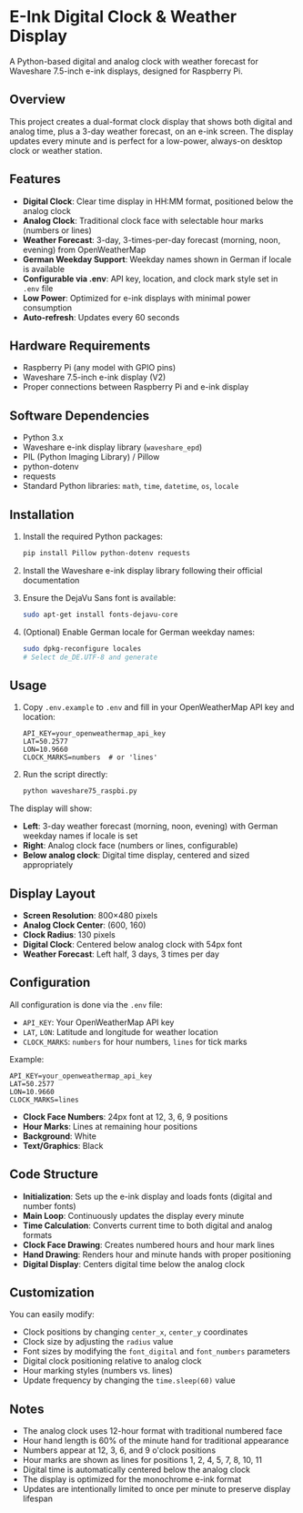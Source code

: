 
# E-Ink Digital Clock & Weather Display

A Python-based digital and analog clock with weather forecast for Waveshare 7.5-inch e-ink displays, designed for Raspberry Pi.

## Overview

This project creates a dual-format clock display that shows both digital and analog time, plus a 3-day weather forecast, on an e-ink screen. The display updates every minute and is perfect for a low-power, always-on desktop clock or weather station.

## Features

- **Digital Clock**: Clear time display in HH:MM format, positioned below the analog clock
- **Analog Clock**: Traditional clock face with selectable hour marks (numbers or lines)
- **Weather Forecast**: 3-day, 3-times-per-day forecast (morning, noon, evening) from OpenWeatherMap
- **German Weekday Support**: Weekday names shown in German if locale is available
- **Configurable via .env**: API key, location, and clock mark style set in `.env` file
- **Low Power**: Optimized for e-ink displays with minimal power consumption
- **Auto-refresh**: Updates every 60 seconds

## Hardware Requirements

- Raspberry Pi (any model with GPIO pins)
- Waveshare 7.5-inch e-ink display (V2)
- Proper connections between Raspberry Pi and e-ink display

## Software Dependencies

- Python 3.x
- Waveshare e-ink display library (`waveshare_epd`)
- PIL (Python Imaging Library) / Pillow
- python-dotenv
- requests
- Standard Python libraries: `math`, `time`, `datetime`, `os`, `locale`

## Installation

1. Install the required Python packages:
   ```bash
   pip install Pillow python-dotenv requests
   ```

2. Install the Waveshare e-ink display library following their official documentation

3. Ensure the DejaVu Sans font is available:
   ```bash
   sudo apt-get install fonts-dejavu-core
   ```

4. (Optional) Enable German locale for German weekday names:
   ```bash
   sudo dpkg-reconfigure locales
   # Select de_DE.UTF-8 and generate
   ```

## Usage

1. Copy `.env.example` to `.env` and fill in your OpenWeatherMap API key and location:
   ```
   API_KEY=your_openweathermap_api_key
   LAT=50.2577
   LON=10.9660
   CLOCK_MARKS=numbers  # or 'lines'
   ```

2. Run the script directly:
   ```bash
   python waveshare75_raspbi.py
   ```

The display will show:
- **Left**: 3-day weather forecast (morning, noon, evening) with German weekday names if locale is set
- **Right**: Analog clock face (numbers or lines, configurable)
- **Below analog clock**: Digital time display, centered and sized appropriately

## Display Layout

- **Screen Resolution**: 800×480 pixels
- **Analog Clock Center**: (600, 160)
- **Clock Radius**: 130 pixels
- **Digital Clock**: Centered below analog clock with 54px font
- **Weather Forecast**: Left half, 3 days, 3 times per day
## Configuration

All configuration is done via the `.env` file:

- `API_KEY`: Your OpenWeatherMap API key
- `LAT`, `LON`: Latitude and longitude for weather location
- `CLOCK_MARKS`: `numbers` for hour numbers, `lines` for tick marks

Example:
```
API_KEY=your_openweathermap_api_key
LAT=50.2577
LON=10.9660
CLOCK_MARKS=lines
```
- **Clock Face Numbers**: 24px font at 12, 3, 6, 9 positions
- **Hour Marks**: Lines at remaining hour positions
- **Background**: White
- **Text/Graphics**: Black

## Code Structure

- **Initialization**: Sets up the e-ink display and loads fonts (digital and number fonts)
- **Main Loop**: Continuously updates the display every minute
- **Time Calculation**: Converts current time to both digital and analog formats
- **Clock Face Drawing**: Creates numbered hours and hour mark lines
- **Hand Drawing**: Renders hour and minute hands with proper positioning
- **Digital Display**: Centers digital time below the analog clock

## Customization

You can easily modify:
- Clock positions by changing `center_x`, `center_y` coordinates
- Clock size by adjusting the `radius` value
- Font sizes by modifying the `font_digital` and `font_numbers` parameters
- Digital clock positioning relative to analog clock
- Hour marking styles (numbers vs. lines)
- Update frequency by changing the `time.sleep(60)` value

## Notes

- The analog clock uses 12-hour format with traditional numbered face
- Hour hand length is 60% of the minute hand for traditional appearance
- Numbers appear at 12, 3, 6, and 9 o'clock positions
- Hour marks are shown as lines for positions 1, 2, 4, 5, 7, 8, 10, 11
- Digital time is automatically centered below the analog clock
- The display is optimized for the monochrome e-ink format
- Updates are intentionally limited to once per minute to preserve display lifespan
